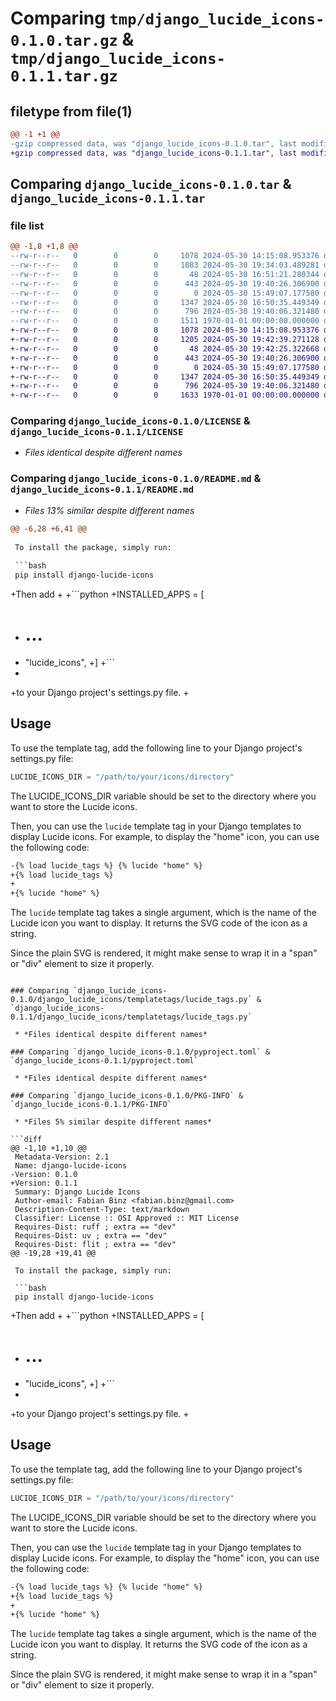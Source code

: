 # Comparing `tmp/django_lucide_icons-0.1.0.tar.gz` & `tmp/django_lucide_icons-0.1.1.tar.gz`

## filetype from file(1)

```diff
@@ -1 +1 @@
-gzip compressed data, was "django_lucide_icons-0.1.0.tar", last modified: Fri Jan  1 00:00:00 2016, max compression
+gzip compressed data, was "django_lucide_icons-0.1.1.tar", last modified: Fri Jan  1 00:00:00 2016, max compression
```

## Comparing `django_lucide_icons-0.1.0.tar` & `django_lucide_icons-0.1.1.tar`

### file list

```diff
@@ -1,8 +1,8 @@
--rw-r--r--   0        0        0     1078 2024-05-30 14:15:08.953376 django_lucide_icons-0.1.0/LICENSE
--rw-r--r--   0        0        0     1083 2024-05-30 19:34:03.489281 django_lucide_icons-0.1.0/README.md
--rw-r--r--   0        0        0       48 2024-05-30 16:51:21.280344 django_lucide_icons-0.1.0/django_lucide_icons/__init__.py
--rw-r--r--   0        0        0      443 2024-05-30 19:40:26.306900 django_lucide_icons-0.1.0/django_lucide_icons/apps.py
--rw-r--r--   0        0        0        0 2024-05-30 15:49:07.177580 django_lucide_icons-0.1.0/django_lucide_icons/templatetags/__init__.py
--rw-r--r--   0        0        0     1347 2024-05-30 16:50:35.449349 django_lucide_icons-0.1.0/django_lucide_icons/templatetags/lucide_tags.py
--rw-r--r--   0        0        0      796 2024-05-30 19:40:06.321480 django_lucide_icons-0.1.0/pyproject.toml
--rw-r--r--   0        0        0     1511 1970-01-01 00:00:00.000000 django_lucide_icons-0.1.0/PKG-INFO
+-rw-r--r--   0        0        0     1078 2024-05-30 14:15:08.953376 django_lucide_icons-0.1.1/LICENSE
+-rw-r--r--   0        0        0     1205 2024-05-30 19:42:39.271128 django_lucide_icons-0.1.1/README.md
+-rw-r--r--   0        0        0       48 2024-05-30 19:42:25.322668 django_lucide_icons-0.1.1/django_lucide_icons/__init__.py
+-rw-r--r--   0        0        0      443 2024-05-30 19:40:26.306900 django_lucide_icons-0.1.1/django_lucide_icons/apps.py
+-rw-r--r--   0        0        0        0 2024-05-30 15:49:07.177580 django_lucide_icons-0.1.1/django_lucide_icons/templatetags/__init__.py
+-rw-r--r--   0        0        0     1347 2024-05-30 16:50:35.449349 django_lucide_icons-0.1.1/django_lucide_icons/templatetags/lucide_tags.py
+-rw-r--r--   0        0        0      796 2024-05-30 19:40:06.321480 django_lucide_icons-0.1.1/pyproject.toml
+-rw-r--r--   0        0        0     1633 1970-01-01 00:00:00.000000 django_lucide_icons-0.1.1/PKG-INFO
```

### Comparing `django_lucide_icons-0.1.0/LICENSE` & `django_lucide_icons-0.1.1/LICENSE`

 * *Files identical despite different names*

### Comparing `django_lucide_icons-0.1.0/README.md` & `django_lucide_icons-0.1.1/README.md`

 * *Files 13% similar despite different names*

```diff
@@ -6,28 +6,41 @@
 
 To install the package, simply run:
 
 ```bash
 pip install django-lucide-icons
 ```
 
+Then add
+
+```python
+INSTALLED_APPS = [
+    # ...
+    "lucide_icons",
+]
+```
+
+to your Django project's settings.py file.
+
 ## Usage
 
 To use the template tag, add the following line to your Django project's settings.py file:
 
 ```python
 LUCIDE_ICONS_DIR = "/path/to/your/icons/directory"
 ```
 
 The LUCIDE_ICONS_DIR variable should be set to the directory where you want to store the Lucide icons.
 
 Then, you can use the `lucide` template tag in your Django templates to display Lucide icons. For example, to display the "home" icon, you can use the following code:
 
 ```html
-{% load lucide_tags %} {% lucide "home" %}
+{% load lucide_tags %} 
+
+{% lucide "home" %}
 ```
 
 The `lucide` template tag takes a single argument, which is the name of the Lucide icon you want to display.
 It returns the SVG code of the icon as a string.
 
 Since the plain SVG is rendered, it might make sense to wrap it in a "span" or "div" element to
 size it properly.
```

### Comparing `django_lucide_icons-0.1.0/django_lucide_icons/templatetags/lucide_tags.py` & `django_lucide_icons-0.1.1/django_lucide_icons/templatetags/lucide_tags.py`

 * *Files identical despite different names*

### Comparing `django_lucide_icons-0.1.0/pyproject.toml` & `django_lucide_icons-0.1.1/pyproject.toml`

 * *Files identical despite different names*

### Comparing `django_lucide_icons-0.1.0/PKG-INFO` & `django_lucide_icons-0.1.1/PKG-INFO`

 * *Files 5% similar despite different names*

```diff
@@ -1,10 +1,10 @@
 Metadata-Version: 2.1
 Name: django-lucide-icons
-Version: 0.1.0
+Version: 0.1.1
 Summary: Django Lucide Icons
 Author-email: Fabian Binz <fabian.binz@gmail.com>
 Description-Content-Type: text/markdown
 Classifier: License :: OSI Approved :: MIT License
 Requires-Dist: ruff ; extra == "dev"
 Requires-Dist: uv ; extra == "dev"
 Requires-Dist: flit ; extra == "dev"
@@ -19,28 +19,41 @@
 
 To install the package, simply run:
 
 ```bash
 pip install django-lucide-icons
 ```
 
+Then add
+
+```python
+INSTALLED_APPS = [
+    # ...
+    "lucide_icons",
+]
+```
+
+to your Django project's settings.py file.
+
 ## Usage
 
 To use the template tag, add the following line to your Django project's settings.py file:
 
 ```python
 LUCIDE_ICONS_DIR = "/path/to/your/icons/directory"
 ```
 
 The LUCIDE_ICONS_DIR variable should be set to the directory where you want to store the Lucide icons.
 
 Then, you can use the `lucide` template tag in your Django templates to display Lucide icons. For example, to display the "home" icon, you can use the following code:
 
 ```html
-{% load lucide_tags %} {% lucide "home" %}
+{% load lucide_tags %} 
+
+{% lucide "home" %}
 ```
 
 The `lucide` template tag takes a single argument, which is the name of the Lucide icon you want to display.
 It returns the SVG code of the icon as a string.
 
 Since the plain SVG is rendered, it might make sense to wrap it in a "span" or "div" element to
 size it properly.
```

